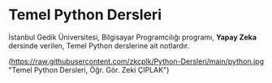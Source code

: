# Temel Python Dersleri
İstanbul Gedik Üniversitesi, Bilgisayar Programcılığı programı, **Yapay Zeka** dersinde verilen, Temel Python derslerine ait notlardır.

(https://raw.githubusercontent.com/zkcplk/Python-Dersleri/main/python.jpg "Temel Python Dersleri, Öğr. Gör. Zeki ÇIPLAK")
